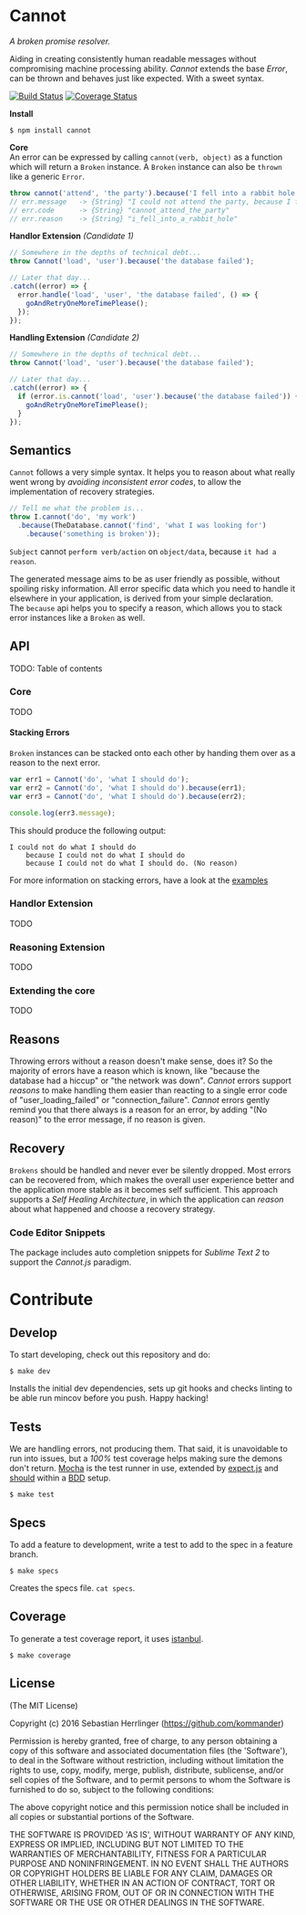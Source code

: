 Cannot
=========
_A broken promise resolver._

Aiding in creating consistently human readable messages without compromising machine processing ability. _Cannot_ extends the base _Error_, can be thrown and behaves just like expected. With a sweet syntax.

[![Build Status](https://travis-ci.org/kommander/cannot.png)](https://travis-ci.org/kommander/cannot) [![Coverage Status](https://coveralls.io/repos/github/kommander/cannot.js/badge.svg?branch=master)](https://coveralls.io/github/kommander/cannot.js?branch=master)

**Install**   
```
$ npm install cannot
```

**Core**  
An error can be expressed by calling `cannot(verb, object)` as a function which will return a `Broken` instance. A `Broken` instance can also be `thrown` like a generic `Error`.
```js  
throw cannot('attend', 'the party').because('I fell into a rabbit hole');  
// err.message   -> {String} "I could not attend the party, because I fell into a rabbit hole."  
// err.code      -> {String} "cannot_attend_the_party"  
// err.reason    -> {String} "i_fell_into_a_rabbit_hole"
```

**Handlor Extension** _(Candidate 1)_
```js
// Somewhere in the depths of technical debt...
throw Cannot('load', 'user').because('the database failed');

// Later that day...
.catch((error) => {
  error.handle('load', 'user', 'the database failed', () => {
    goAndRetryOneMoreTimePlease();
  });
});
```

**Handling Extension** _(Candidate 2)_
```js
// Somewhere in the depths of technical debt...
throw Cannot('load', 'user').because('the database failed');

// Later that day...
.catch((error) => {
  if (error.is.cannot('load', 'user').because('the database failed')) {
    goAndRetryOneMoreTimePlease();
  }
});
```

## Semantics
`Cannot` follows a very simple syntax. It helps you to reason about what really went wrong by _avoiding inconsistent error codes_, to allow the implementation of recovery strategies.

```js
// Tell me what the problem is...
throw I.cannot('do', 'my work')
  .because(TheDatabase.cannot('find', 'what I was looking for')
    .because('something is broken'));
```

`Subject` cannot `perform verb/action` on `object/data`, because `it had a reason`.

The generated message aims to be as user friendly as possible, without spoiling risky information. All error specific data which you need to handle it elsewhere in your application, is derived from your simple declaration.  
The `because` api helps you to specify a reason, which allows you to stack error instances like a `Broken` as well.

## API
TODO: Table of contents
### Core
TODO

#### Stacking Errors
`Broken` instances can be stacked onto each other by handing them over as a reason to the next error.

```javascript
var err1 = Cannot('do', 'what I should do');
var err2 = Cannot('do', 'what I should do').because(err1);
var err3 = Cannot('do', 'what I should do').because(err2);

console.log(err3.message);
```

This should produce the following output:  
```
I could not do what I should do
    because I could not do what I should do
    because I could not do what I should do. (No reason)
```

For more information on stacking errors, have a look at the [examples](https://github.com/kommander/cannot.js/tree/master/examples)

### Handlor Extension
TODO
### Reasoning Extension
TODO
### Extending the core
TODO


## Reasons
Throwing errors without a reason doesn't make sense, does it? So  the majority of errors have a reason which is known, like "because the database had a hiccup" or "the network was down". _Cannot_ errors support _reasons_ to make handling them easier than reacting to a single error code of "user_loading_failed" or "connection_failure". _Cannot_ errors gently remind you that there always is a reason for an error, by adding "(No reason)" to the error message, if no reason is given.


## Recovery
`Brokens` should be handled and never ever be silently dropped. Most errors can be recovered from, which makes the overall user experience better and the application more stable as it becomes self sufficient. This approach supports a _Self Healing Architecture_, in which the application can _reason_ about what happened and choose a recovery strategy.


### Code Editor Snippets
The package includes auto completion snippets for _Sublime Text 2_ to support the _Cannot.js_ paradigm.

# Contribute
## Develop
To start developing, check out this repository and do:

```
$ make dev
```

Installs the initial dev dependencies, sets up git hooks and checks linting to be able run mincov before you push. Happy hacking!

## Tests
We are handling errors, not producing them. That said, it is unavoidable to run into issues, but a _100%_ test coverage helps making sure the demons don't return.
[Mocha](http://mochajs.org) is the test runner in use,
extended by [expect.js](https://github.com/Automattic/expect.js) and [should](https://shouldjs.github.io) within a [BDD](https://en.wikipedia.org/wiki/Behavior-driven_development) setup.
```
$ make test
```

## Specs
To add a feature to development, write a test to add to the spec in a feature branch.
```
$ make specs
```

Creates the specs file. `cat specs`.

## Coverage

To generate a test coverage report, it uses [istanbul](https://gotwarlost.github.io/istanbul/).
```
$ make coverage
```

## License

(The MIT License)

Copyright (c) 2016 Sebastian Herrlinger (https://github.com/kommander)

Permission is hereby granted, free of charge, to any person obtaining
a copy of this software and associated documentation files (the
'Software'), to deal in the Software without restriction, including
without limitation the rights to use, copy, modify, merge, publish,
distribute, sublicense, and/or sell copies of the Software, and to
permit persons to whom the Software is furnished to do so, subject to
the following conditions:

The above copyright notice and this permission notice shall be
included in all copies or substantial portions of the Software.

THE SOFTWARE IS PROVIDED 'AS IS', WITHOUT WARRANTY OF ANY KIND,
EXPRESS OR IMPLIED, INCLUDING BUT NOT LIMITED TO THE WARRANTIES OF
MERCHANTABILITY, FITNESS FOR A PARTICULAR PURPOSE AND NONINFRINGEMENT.
IN NO EVENT SHALL THE AUTHORS OR COPYRIGHT HOLDERS BE LIABLE FOR ANY
CLAIM, DAMAGES OR OTHER LIABILITY, WHETHER IN AN ACTION OF CONTRACT,
TORT OR OTHERWISE, ARISING FROM, OUT OF OR IN CONNECTION WITH THE
SOFTWARE OR THE USE OR OTHER DEALINGS IN THE SOFTWARE.
